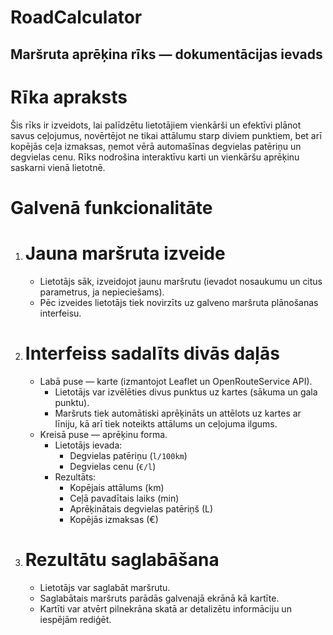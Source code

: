# RoadCalculator
## Maršruta aprēķina rīks — dokumentācijas ievads

# Rīka apraksts

Šis rīks ir izveidots, lai palīdzētu lietotājiem vienkārši un efektīvi plānot savus ceļojumus, novērtējot ne tikai attālumu starp diviem punktiem, bet arī kopējās ceļa izmaksas, ņemot vērā automašīnas degvielas patēriņu un degvielas cenu. Rīks nodrošina interaktīvu karti un vienkāršu aprēķinu saskarni vienā lietotnē.

# Galvenā funkcionalitāte

1. # Jauna maršruta izveide
   - Lietotājs sāk, izveidojot jaunu maršrutu (ievadot nosaukumu un citus parametrus, ja nepieciešams).
   - Pēc izveides lietotājs tiek novirzīts uz galveno maršruta plānošanas interfeisu.

2. # Interfeiss sadalīts divās daļās
   - Labā puse — karte (izmantojot Leaflet un OpenRouteService API).
     - Lietotājs var izvēlēties divus punktus uz kartes (sākuma un gala punktu).
     - Maršruts tiek automātiski aprēķināts un attēlots uz kartes ar līniju, kā arī tiek noteikts attālums un ceļojuma ilgums.
   - Kreisā puse — aprēķinu forma.
     - Lietotājs ievada:
       - Degvielas patēriņu (`l/100km`)
       - Degvielas cenu (`€/l`)
     - Rezultāts:
       - Kopējais attālums (km)
       - Ceļā pavadītais laiks (min)
       - Aprēķinātais degvielas patēriņš (L)
       - Kopējās izmaksas (€)

3. # Rezultātu saglabāšana
   - Lietotājs var saglabāt maršrutu.
   - Saglabātais maršruts parādās galvenajā ekrānā kā kartīte.
   - Kartīti var atvērt pilnekrāna skatā ar detalizētu informāciju un iespējām rediģēt.
